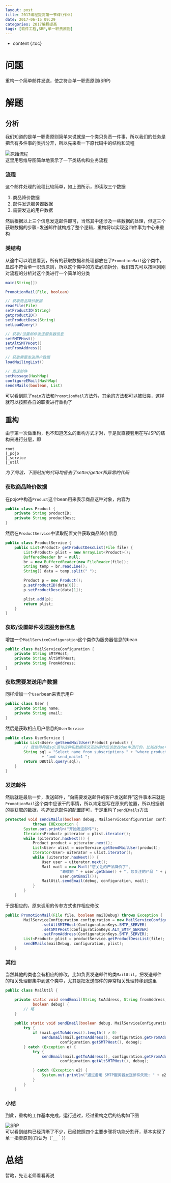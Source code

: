 ```yaml
---
layout: post
title: 2017编程提高第一节课(作业)
date: 2017-06-15 09:29
categories: 2017编程提高
tags: [软件工程,SRP,单一职责原则]
---
```


* content
{:toc}

# 问题
重构一个简单邮件发送，使之符合单一职责原则(SRP)

# 解题
## 分析
我们知道的是单一职责原则简单来说就是一个类只负责一件事，所以我们的任务是把含有多件事的类拆分开，所以先来看一下原代码中的结构和流程

![原始流程][1]  
这里用思维导图简单地表示了一下类结构和业务流程
### 流程
这个邮件处理的流程比较简单，如上图所示，即读取三个数据
1. 商品降价数据
2. 邮件发送服务器数据
3. 需要发送的用户数据

然后根据以上三个信息发送邮件即可，当然其中还涉及一些数据的处理，但这三个获取数据的步骤+发送邮件就构成了整个逻辑，重构将以实现这四件事为中心来重构
### 类结构
从途中可以明显看到，所有的获取数据和处理都放在了`PromotionMail`这个类中，显然不符合单一职责原则，所以这个类中的方法必须拆分，我们首先可以按照刚刚对流程的分析对这个类进行一个简单的分类
```java
main(String[])

PromotionMail(File, boolean)

// 获取商品降价数据
readFile(File)
setProductID(String)
getproductID()
setProductDesc(String)
setLoadQuery()

// 获取/设置邮件发送服务器信息
setSMTPHost()
setAltSMTPHost()
setFromAddress()

// 获取需要发送用户数据
loadMailingList()

// 发送邮件
setMessage(HashMap)
configureEMail(HashMap)
sendEMails(boolean, List)
```
可以看到除了`main`方法和`PromotionMail`方法外，其余的方法都可以被归类，这样就可以按照各自的职责进行重构了

## 重构
由于第一次做重构，也不知道怎么的重构方式才对，于是就直接套用在写JSP的结构来进行分层，即
```
root
|_pojo
|_service
|_util
```
*为了简洁，下面贴出的代码均省去了setter/getter和异常的代码*
### 获取商品降价数据
在pojo中构造`Product`这个bean用来表示商品这种对象，内容为
```java
public class Product {
	private String productID;
	private String productDesc;
}
```
然后在`ProductService`中读取配置文件获取商品降价信息
```java
public class ProductService {
	public List<Product> getProductDescList(File file) {
		List<Product> plist = new ArrayList<Product>();
		BufferedReader br = null;
		br = new BufferedReader(new FileReader(file));
		String temp = br.readLine();
		String[] data = temp.split(" ");

		Product p = new Product();
		p.setProductID(data[0]);
		p.setProductDesc(data[1]);

		plist.add(p);
		return plist;
	}
}
```
### 获取/设置邮件发送服务器信息
增加一个`MailServiceConfiguration`这个类作为服务器信息的bean
```java
public class MailServiceConfiguration {
	private String SMTPHost;
	private String AltSMTPHost;
	private String FromAddress;
}
```
### 获取需要发送用户数据
同样增加一个`User`bean来表示用户
```java
public class User {
	private String name;
	private String email;
}
```
然后是获取相应用户信息的`UserService`
```java
public class UserService {
	public List<User> getSendMailUser(Product product) {
		// 我觉得构造sql语句这种和数据库交互的操作应该放在dao中进行的，比如在dao中有一个类似findByProductID(String pattern)的方法，那这里就简单处理了，只是为了返回一个userlist的结果
		String sql = "Select name from subscriptions " + "where product_id= '" + product.getProductID() + "' "
				+ "and send_mail=1 ";
		return DBUtil.query(sql);
	}
}
```
### 发送邮件
然后就是最后一步，发送邮件，“向需要发送邮件的客户发送邮件”这件事本来就是`PromotionMail`这个类中应该干的事情，所以肯定是写在原来的位置，所以根据别的类获取的数据，构造发送邮件的配置即可，于是重构了`sendEMails`方法
```java
protected void sendEMails(boolean debug, MailServiceConfiguration configuration, List<Product> plist)
			throws IOException {
		System.out.println("开始发送邮件");
		Iterator<Product> piterator = plist.iterator();
		while (piterator.hasNext()) {
			Product product = piterator.next();
			List<User> ulist = userService.getSendMailUser(product);
			Iterator<User> uiterator = ulist.iterator();
			while (uiterator.hasNext()) {
				User user = uiterator.next();
				Mail mail = new Mail("您关注的产品降价了",
						"尊敬的 " + user.getName() + ", 您关注的产品 " + plist.get(0).getProductDesc() + " 降价了，欢迎购买!",
						user.getEmail());
				MailUtil.sendEmail(debug, configuration, mail);
			}
		}
	}
```
于是相应的，原来调用的传参方式也作相应修改
```java
public PromotionMail(File file, boolean mailDebug) throws Exception {
		MailServiceConfiguration configuration = new MailServiceConfiguration()
				.setAltSMTPHost(ConfigurationKeys.SMTP_SERVER)
				.setSMTPHost(ConfigurationKeys.ALT_SMTP_SERVER)
				.setFromAddress(ConfigurationKeys.SMTP_SERVER);
		List<Product> plist = productService.getProductDescList(file);
		sendEMails(mailDebug, configuration, plist);
	}
```
### 其他
当然其他的类也会有相应的修改，比如负责发送邮件的类`MailUtil`，把发送邮件的相关处理都集中到这个类中，尤其是把发送邮件的异常相关处理转移到这里
```java
public class MailUtil {

	private static void sendEmail(String toAddress, String fromAddress, String subject, String message, String smtpHost,
			boolean debug) {
		// 略
	}
	
	public static void sendEmail(boolean debug, MailServiceConfiguration configuration, Mail mail) {
		try {
			if (mail.getToAddress().length() > 0)
				sendEmail(mail.getToAddress(), configuration.getFromAddress(), mail.getSubject(), mail.getMessage(),
						configuration.getSMTPHost(), debug);
		} catch (Exception e) {
			try {
				sendEmail(mail.getToAddress(), configuration.getFromAddress(), mail.getSubject(), mail.getMessage(),
						configuration.getAltSMTPHost(), debug);

			} catch (Exception e2) {
				System.out.println("通过备用 SMTP服务器发送邮件失败: " + e2.getMessage());
			}
		}
	}
```
### 小结
到此，重构的工作基本完成，运行通过，经过重构之后的结构如下图

![SRP][2]  
可以看到结构已经清晰了不少，已经按照四个主要步骤将功能分割开，基本实现了单一指责原则(自认为（´＿｀）)

# 总结
暂略，先让老师看看再说

  [1]: http://olwt21mf4.bkt.clouddn.com/17-6-15/66201134.jpg "原始流程"
  [2]: http://olwt21mf4.bkt.clouddn.com/17-6-15/8104060.jpg "SRP流程"